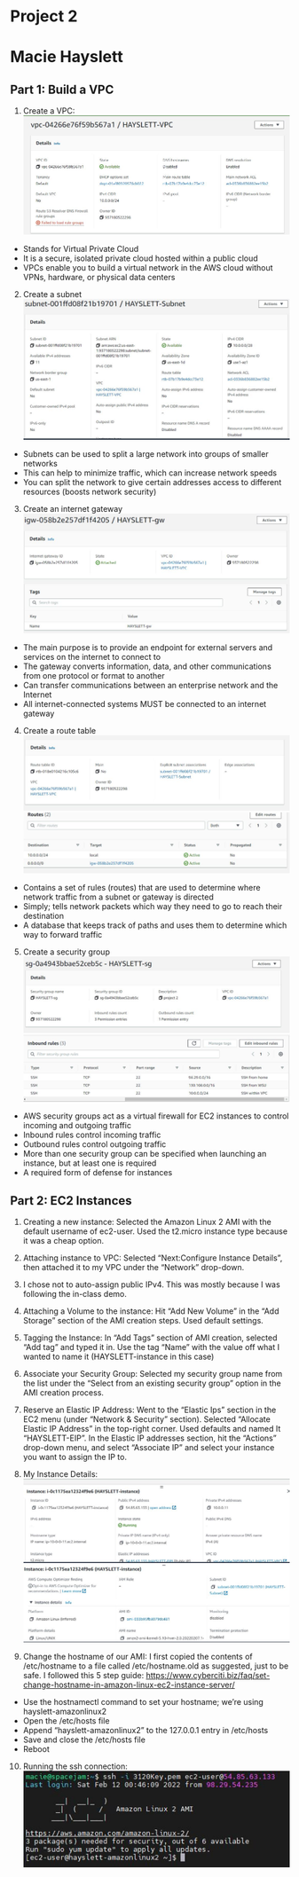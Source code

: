 # Project 2  
# Macie Hayslett  
  
## Part 1: Build a VPC  
1. Create a VPC:  
![VPC Details]( https://github.com/WSU-kduncan/ceg3120-mhayslett16/blob/main/project2/VPC%20Details.JPG)  
- Stands for Virtual Private Cloud  
- It is a secure, isolated private cloud hosted within a public cloud  
- VPCs enable you to build a virtual network in the AWS cloud without VPNs, hardware, or physical data centers  
  
2. Create a subnet  
![Subnet Details]( https://github.com/WSU-kduncan/ceg3120-mhayslett16/blob/main/project2/VPC-subnet%20Details.JPG)  
- Subnets can be used to split a large network into groups of smaller networks  
- This can help to minimize traffic, which can increase network speeds  
- You can split the network to give certain addresses access to different resources (boosts network security)  
  
3. Create an internet gateway  
![Internet Gateway Details]( https://github.com/WSU-kduncan/ceg3120-mhayslett16/blob/main/project2/VPC-gw%20Details.JPG)
- The main purpose is to provide an endpoint for external servers and services on the internet to connect to  
- The gateway converts information, data, and other communications from one protocol or format to another  
- Can transfer communications between an enterprise network and the Internet  
- All internet-connected systems MUST be connected to an internet gateway    
  
4. Create a route table  
![Route Table Details]( https://github.com/WSU-kduncan/ceg3120-mhayslett16/blob/main/project2/VPC-routetable%20Details%201.JPG)  
![More Route Table Details]( https://github.com/WSU-kduncan/ceg3120-mhayslett16/blob/main/project2/VPC-routetable%20Details%202.JPG)  
- Contains a set of rules (routes) that are used to determine where network traffic from a subnet or gateway is directed  
- Simply; tells network packets which way they need to go to reach their destination  
- A database that keeps track of paths and uses them to determine which way to forward traffic  
  
5. Create a security group  
![Security Group Details]( https://github.com/WSU-kduncan/ceg3120-mhayslett16/blob/main/project2/VPC-sg%20Details%201.JPG)  
![More Security Group Details]( https://github.com/WSU-kduncan/ceg3120-mhayslett16/blob/main/project2/VPC-sg%20Details%202.JPG)  
- AWS security groups act as a virtual firewall for EC2 instances to control incoming and outgoing traffic  
- Inbound rules control incoming traffic  
- Outbound rules control outgoing traffic  
- More than one security group can be specified when launching an instance, but at least one is required  
- A required form of defense for instances  

      
## Part 2: EC2 Instances  
1. Creating a new instance: Selected the Amazon Linux 2 AMI with the default username of ec2-user. Used the t2.micro instance type because it was a cheap option.  
  
2. Attaching instance to VPC: Selected “Next:Configure Instance Details”, then attached it to my VPC under the “Network” drop-down.  
  
3. I chose not to auto-assign public IPv4. This was mostly because I was following the in-class demo.  
  
4. Attaching a Volume to the instance: Hit “Add New Volume” in the “Add Storage” section of the AMI creation steps. Used default settings.  
  
5. Tagging the Instance: In “Add Tags” section of AMI creation, selected “Add tag” and typed it in. Use the tag “Name” with the value off what I wanted to name it (HAYSLETT-instance in this case)   
  
6. Associate your Security Group: Selected my security group name from the list under the “Select from an existing security group” option in the AMI creation process.  
  
7. Reserve an Elastic IP Address: Went to the “Elastic Ips” section in the EC2 menu (under “Network & Security” section). Selected “Allocate Elastic IP Address” in the top-right corner. Used defaults and named It “HAYSLETT-EIP”. In the Elastic IP addresses section, hit the “Actions” drop-down menu, and select “Associate IP” and select your instance you want to assign the IP to.  
  
8. My Instance Details:   
![AMI Details]( https://github.com/WSU-kduncan/ceg3120-mhayslett16/blob/main/project2/AMI-instance%201.JPG)   
![More AMI Details]( https://github.com/WSU-kduncan/ceg3120-mhayslett16/blob/main/project2/AMI-instance%202.JPG)  
  
9. Change the hostname of our AMI: I first copied the contents of /etc/hostname to a file called /etc/hostname.old as suggested, just to be safe. I followed this 5 step guide: https://www.cyberciti.biz/faq/set-change-hostname-in-amazon-linux-ec2-instance-server/  
- Use the hostnamectl command to set your hostname; we’re using hayslett-amazonlinux2  
- Open the /etc/hosts file
- Append “hayslett-amazonlinux2” to the 127.0.0.1 entry in /etc/hosts  
- Save and close the /etc/hosts file  
- Reboot   
  
10. Running the ssh connection:  
![ssh Details]( https://github.com/WSU-kduncan/ceg3120-mhayslett16/blob/main/project2/AMI-ssh.JPG)   

